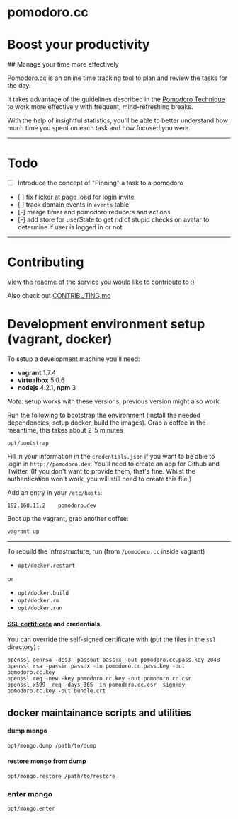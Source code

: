 pomodoro.cc
============

# Boost your productivity
## Manage your time more effectively

[Pomodoro.cc](http://pomodoro.cc) is an online time tracking tool to plan and review the tasks for the day.

It takes advantage of the guidelines described in the [Pomodoro Technique](http://pomodorotechnique.com) to work more effectively with frequent, mind-refreshing breaks.

With the help of insightful statistics, you'll be able to better understand how much time you spent on each task and how focused you were.


----

# Todo

- [ ] Introduce the concept of "Pinning" a task to a pomodoro
- [ ] fix flicker at page load for login invite
- [ ] track domain events in `events` table
- [-] merge timer and pomodoro reducers and actions
- [-] add store for userState to get rid of stupid checks on avatar to determine if user is logged in or not

---

# Contributing

View the readme of the service you would like to contribute to :)

Also check out [CONTRIBUTING.md](CONTRIBUTING.md)

# Development environment setup (vagrant, docker)

To setup a development machine you'll need:

- **vagrant** 1.7.4
- **virtualbox** 5.0.6
- **nodejs** 4.2.1, **npm** 3

*Note*: setup works with these versions, previous version might also work.

Run the following to bootstrap the environment (install the needed dependencies, setup docker, build the images).
Grab a coffee in the meantime, this takes about 2-5 minutes

```
opt/bootstrap
```

Fill in your information in the `credentials.json` if you want to be able to login in `http://pomodoro.dev`.
You'll need to create an app for Github and Twitter. (If you don't want to provide them, that's fine. Whilst the authentication won't work, you will still need to create this file.)

Add an entry in your `/etc/hosts`:

```
192.168.11.2    pomodoro.dev
```

Boot up the vagrant, grab another coffee:

```
vagrant up
```

-----

To rebuild the infrastructure, run (from `/pomodoro.cc` inside vagrant)

- `opt/docker.restart`

or

- `opt/docker.build`
- `opt/docker.rm`
- `opt/docker.run`


#### [SSL certificate](https://devcenter.heroku.com/articles/ssl-certificate-self) and credentials

You can override the self-signed certificate with (put the files in the `ssl` directory) :

```
openssl genrsa -des3 -passout pass:x -out pomodoro.cc.pass.key 2048
openssl rsa -passin pass:x -in pomodoro.cc.pass.key -out pomodoro.cc.key
openssl req -new -key pomodoro.cc.key -out pomodoro.cc.csr
openssl x509 -req -days 365 -in pomodoro.cc.csr -signkey pomodoro.cc.key -out bundle.crt
```


## docker maintainance scripts and utilities

#### dump mongo

```
opt/mongo.dump /path/to/dump
```

#### restore mongo from dump

```
opt/mongo.restore /path/to/restore
```

### enter mongo

```
opt/mongo.enter
```
